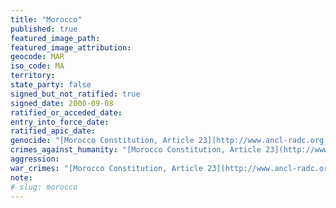 ```yaml
---
title: "Morocco"
published: true
featured_image_path:
featured_image_attribution:
geocode: MAR
iso_code: MA
territory:
state_party: false
signed_but_not_ratified: true
signed_date: 2000-09-08
ratified_or_acceded_date:
entry_into_force_date:
ratified_apic_date:
genocide: "[Morocco Constitution, Article 23](http://www.ancl-radc.org.za/sites/default/files/morocco_eng.pdf)"
crimes_against_humanity: "[Morocco Constitution, Article 23](http://www.ancl-radc.org.za/sites/default/files/morocco_eng.pdf)"
aggression:
war_crimes: "[Morocco Constitution, Article 23](http://www.ancl-radc.org.za/sites/default/files/morocco_eng.pdf)"
note:
# slug: morocco
---
```

